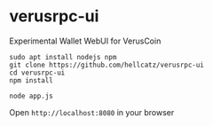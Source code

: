 # verusrpc-ui
Experimental Wallet WebUI for VerusCoin

    sudo apt install nodejs npm
    git clone https://github.com/hellcatz/verusrpc-ui
    cd verusrpc-ui
    npm install
  
    node app.js

Open `http://localhost:8080` in your browser
